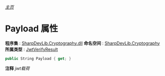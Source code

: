 ###### [主页](./Index.md "主页")
# Payload 属性
**程序集** : [SharpDevLib.Cryptography.dll](./SharpDevLib.Cryptography.assembly.md "SharpDevLib.Cryptography.dll")
**命名空间** : [SharpDevLib.Cryptography](./SharpDevLib.Cryptography.namespace.md "SharpDevLib.Cryptography")
**所属类型** : [JwtVerifyResult](./SharpDevLib.Cryptography.JwtVerifyResult.md "JwtVerifyResult")
``` csharp
public String Payload { get; }
```
**注释**
*jwt载荷*

